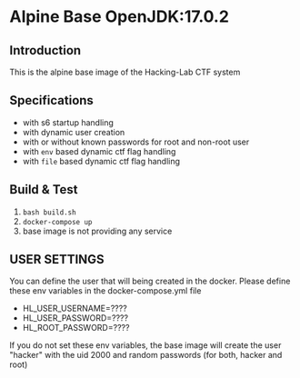# Alpine Base OpenJDK:17.0.2
## Introduction
This is the alpine base image of the Hacking-Lab CTF system

## Specifications
* with s6 startup handling
* with dynamic user creation
* with or without known passwords for root and non-root user
* with `env` based dynamic ctf flag handling
* with `file` based dynamic ctf flag handling

## Build & Test
1. `bash build.sh`
2. `docker-compose up`
3. base image is not providing any service

## USER SETTINGS
You can define the user that will being created in the docker. Please define these env variables in the docker-compose.yml file

* HL_USER_USERNAME=????
* HL_USER_PASSWORD=????
* HL_ROOT_PASSWORD=????


If you do not set these env variables, the base image will create the user "hacker" with the uid 2000 and random passwords (for both, hacker and root)



